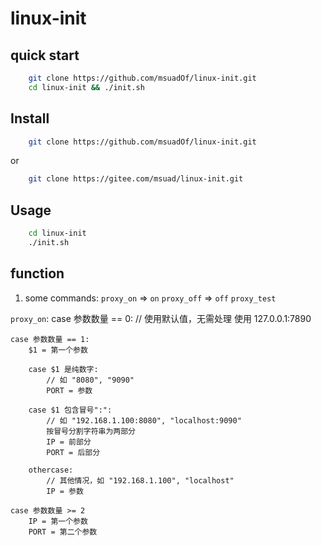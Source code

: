 # linux-init

## quick start
```sh
	git clone https://github.com/msuadOf/linux-init.git
	cd linux-init && ./init.sh
```

## Install
```sh
	git clone https://github.com/msuadOf/linux-init.git
```
or
```sh
	git clone https://gitee.com/msuad/linux-init.git
```

## Usage
```sh
	cd linux-init
	./init.sh
```

## function
1. some commands:
`proxy_on` => `on`
`proxy_off` => `off`
`proxy_test`

`proxy_on`:
    case 参数数量 == 0:
        // 使用默认值，无需处理
        使用 127.0.0.1:7890
    
    case 参数数量 == 1:
        $1 = 第一个参数
        
        case $1 是纯数字:
            // 如 "8080", "9090"
            PORT = 参数
        
        case $1 包含冒号":":
            // 如 "192.168.1.100:8080", "localhost:9090"
            按冒号分割字符串为两部分
            IP = 前部分
            PORT = 后部分
        
        othercase:
            // 其他情况，如 "192.168.1.100", "localhost"
            IP = 参数
    
    case 参数数量 >= 2
        IP = 第一个参数
        PORT = 第二个参数